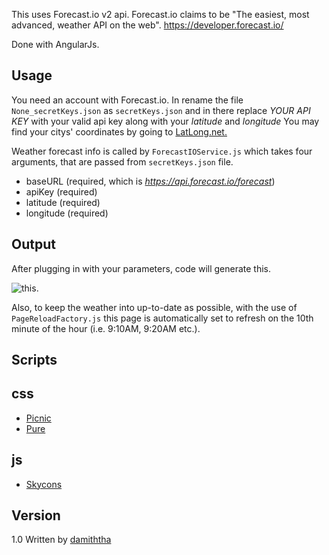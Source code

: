 
This uses Forecast.io v2 api. 
Forecast.io claims to be "The easiest, most advanced, weather API on the web". 
https://developer.forecast.io/

Done with AngularJs. 

Usage
-----------
You need an account with Forecast.io. 
In rename the file ```None_secretKeys.json``` as ```secretKeys.json``` and in there replace _YOUR API KEY_ with your valid api key along with your _latitude_ and _longitude_
You may find your citys' coordinates by going to [LatLong.net.](http://www.latlong.net/)

Weather forecast info is called by ```ForecastIOService.js``` which takes four arguments, that are passed from ```secretKeys.json``` file.
* baseURL (required, which is _https://api.forecast.io/forecast_)
* apiKey (required)
* latitude (required)
* longitude (required)
 
Output
----
After plugging in with your parameters, code will generate this.

![this.](https://cloud.githubusercontent.com/assets/4027889/16498972/4c0cf05a-3ecc-11e6-9d8e-c2faa64f4e8b.PNG)

Also, to keep the weather into up-to-date as possible, with the use of ```PageReloadFactory.js``` this page is automatically set to refresh on the 10th minute of the hour (i.e. 9:10AM, 9:20AM etc.).

Scripts
----
css
---
* [Picnic](http://picnicss.com/)
* [Pure](http://purecss.io/)

js
---
* [Skycons](https://darkskyapp.github.io/skycons/)

Version
----
1.0 Written by [damiththa](https://github.com/damiththa)

